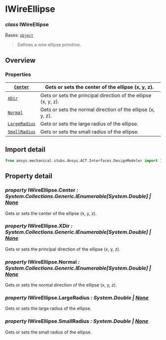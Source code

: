 # IWireEllipse

### *class* IWireEllipse

Bases: [`object`](https://docs.python.org/3/library/functions.html#object)

> Defines a wire ellipse primitive.

> <!-- !! processed by numpydoc !! -->

## Overview

### Properties

| [`Center`](#IWireEllipse.Center)           | Gets or sets the center of the ellipse (x, y, z).              |
|--------------------------------------------|----------------------------------------------------------------|
| [`XDir`](#IWireEllipse.XDir)               | Gets or sets the principal direction of the ellipse (x, y, z). |
| [`Normal`](#IWireEllipse.Normal)           | Gets or sets the normal direction of the ellipse (x, y, z).    |
| [`LargeRadius`](#IWireEllipse.LargeRadius) | Gets or sets the large radius of the ellipse.                  |
| [`SmallRadius`](#IWireEllipse.SmallRadius) | Gets or sets the small radius of the ellipse.                  |

## Import detail

```python
from ansys.mechanical.stubs.Ansys.ACT.Interfaces.DesignModeler import IWireEllipse
```

## Property detail

### *property* IWireEllipse.Center *: System.Collections.Generic.IEnumerable[System.Double] | [None](https://docs.python.org/3/library/constants.html#None)*

Gets or sets the center of the ellipse (x, y, z).

<!-- !! processed by numpydoc !! -->

### *property* IWireEllipse.XDir *: System.Collections.Generic.IEnumerable[System.Double] | [None](https://docs.python.org/3/library/constants.html#None)*

Gets or sets the principal direction of the ellipse (x, y, z).

<!-- !! processed by numpydoc !! -->

### *property* IWireEllipse.Normal *: System.Collections.Generic.IEnumerable[System.Double] | [None](https://docs.python.org/3/library/constants.html#None)*

Gets or sets the normal direction of the ellipse (x, y, z).

<!-- !! processed by numpydoc !! -->

### *property* IWireEllipse.LargeRadius *: System.Double | [None](https://docs.python.org/3/library/constants.html#None)*

Gets or sets the large radius of the ellipse.

<!-- !! processed by numpydoc !! -->

### *property* IWireEllipse.SmallRadius *: System.Double | [None](https://docs.python.org/3/library/constants.html#None)*

Gets or sets the small radius of the ellipse.

<!-- !! processed by numpydoc !! -->
